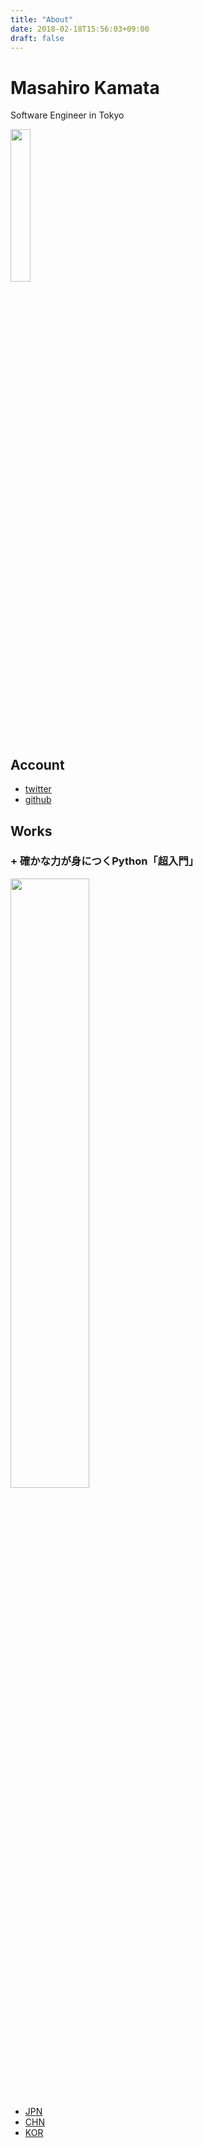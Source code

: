 ```yaml
---
title: "About"
date: 2018-02-18T15:56:03+09:00
draft: false
---
```

# Masahiro Kamata
Software Engineer in Tokyo

<img src="/img/profile.jpg" width=25%>

## Account
 - [twitter](https://twitter.com/iratamak)
 - [github](https://github.com/kamatari)

## Works
### + 確かな力が身につくPython「超入門」
<img src="/img/books.jpg" width=50%>

- [JPN](http://amzn.asia/heEGDQk)
- [CHN](http://www.books.com.tw/products/0010734452)
- [KOR](http://jpub.tistory.com/670)

